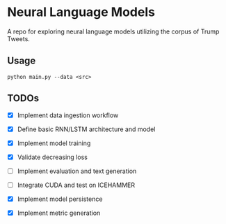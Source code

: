 # Neural Language Models

A repo for exploring neural language models utilizing the corpus of Trump
Tweets.

## Usage

```
python main.py --data <src>
```

## TODOs

- [x] Implement data ingestion workflow
- [x] Define basic RNN/LSTM architecture and model
- [x] Implement model training
- [x] Validate decreasing loss
- [ ] Implement evaluation and text generation
- [ ] Integrate CUDA and test on ICEHAMMER
- [x] Implement model persistence
- [x] Implement metric generation

